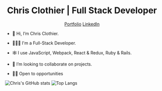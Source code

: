 <h1 align="center"> Chris Clothier | Full Stack Developer </h1>
<p align="center"><a  href="https://www.chris-clothier.com">Portfolio</a> <a href="https://www.linkedin.com/in/crclothier/">LinkedIn</a></p>

- 👋 Hi, I’m Chris Clothier.
  
- 👨🏻‍💻 I'm a Full-Stack Developer.
  
- 🕸️ I use JavaScript, Webpack, React & Redux, Ruby & Rails.
  
- 💼 I’m looking to collaborate on projects.
  
- 👷🏻 Open to opportunities

![Chris's GitHub stats](https://github-readme-stats.vercel.app/api?username=crclothier&show_icons=true&bg_color=00000000&line_height=25&card_width=600)
![Top Langs](https://github-readme-stats.vercel.app/api/top-langs/?username=crclothier&icons=true&bg_color=00000000&card_width=600)
